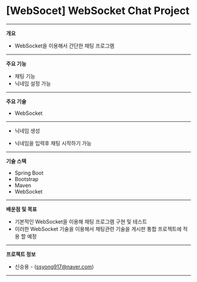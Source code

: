 # [WebSocet] WebSocket Chat Project
-----------

**개요**
* WebSocket을 이용해서 간단한 채팅 프로그램 
----------- 

**주요 기능**
* 채팅 기능
* 닉네임 설정 가능

----------- 
**주요 기술**
* WebSocket

-----------
* 닉네임 생성 
- 닉네임을 입력후 채팅 시작하기 가능


-----------
**기술 스택**
* Spring Boot
* Bootstrap
* Maven
* WebSocket

-----------
**배운점 및 목표**
  * 기본적인 WebSocket을 이용해 채팅 프로그램 구현 및 테스트
  * 이러한 WebSocket 기술을 이용해서 채팅관련 기술을 게시판 통합 프로젝트에 적용 할 예정
  
-----------
**프로젝트 정보**
* 신승용 - (ssyong917@naver.com)

----------- 

